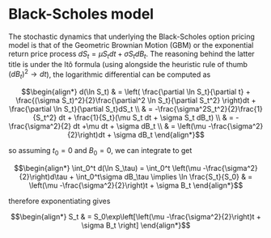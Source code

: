# Black-Scholes model

The stochastic dynamics that underlying the Black-Scholes option pricing model is that of the Geometric Brownian Motion (GBM) or the exponential return price process $dS_t = \mu S_t dt + \sigma S_t dB_t$. The reasoning behind the latter title is under the Itô formula (using alongside the heuristic rule of thumb $(dB_t)^2 \to dt$), the logarithmic differential can be computed as 

$$\begin{align*}
	d(\ln S_t) & = \left( \frac{\partial \ln S_t}{\partial t} + \frac{(\sigma S_t)^2}{2}\frac{\partial^2 \ln S_t}{\partial S_t^2} \right)dt + \frac{\partial \ln S_t}{\partial S_t}dS_t \\
	& = -\frac{\sigma^2S_t^2}{2}\frac{1}{S_t^2} dt + \frac{1}{S_t}(\mu S_t dt + \sigma S_t dB_t) \\
	& = -\frac{\sigma^2}{2} dt +\mu dt + \sigma dB_t \\
	& = \left(\mu -\frac{\sigma^2}{2}\right)dt + \sigma dB_t
\end{align*}$$

so assuming $t_0 = 0$ and $B_0 = 0$, we can integrate to get 

$$\begin{align*}
	\int_0^t d(\ln S_\tau) = \int_0^t \left(\mu -\frac{\sigma^2}{2}\right)d\tau + \int_0^t\sigma dB_\tau \implies \ln \frac{S_t}{S_0} & = \left(\mu -\frac{\sigma^2}{2}\right)t + \sigma B_t
\end{align*}$$

therefore exponentiating gives 

$$\begin{align*}
	S_t & = S_0\exp\left[\left(\mu -\frac{\sigma^2}{2}\right)t + \sigma B_t \right]
\end{align*}$$